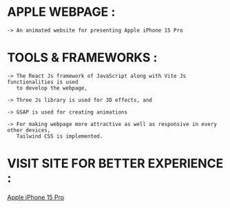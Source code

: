 # APPLE WEBPAGE : 
    -> An animated website for presenting Apple iPhone 15 Pro 
    
# TOOLS & FRAMEWORKS :
    -> The React Js framework of JavaScript along with Vite Js functionalities is used
       to develop the webpage,
       
    -> Three Js library is used for 3D effects, and
    
    -> GSAP is used for creating animations
    
    -> For making webpage more attractive as well as responsive in every other devices,
       Tailwind CSS is implemented.

# VISIT SITE FOR BETTER EXPERIENCE : 
[Apple iPhone 15 Pro](https://apple-website-orcin.vercel.app/)
